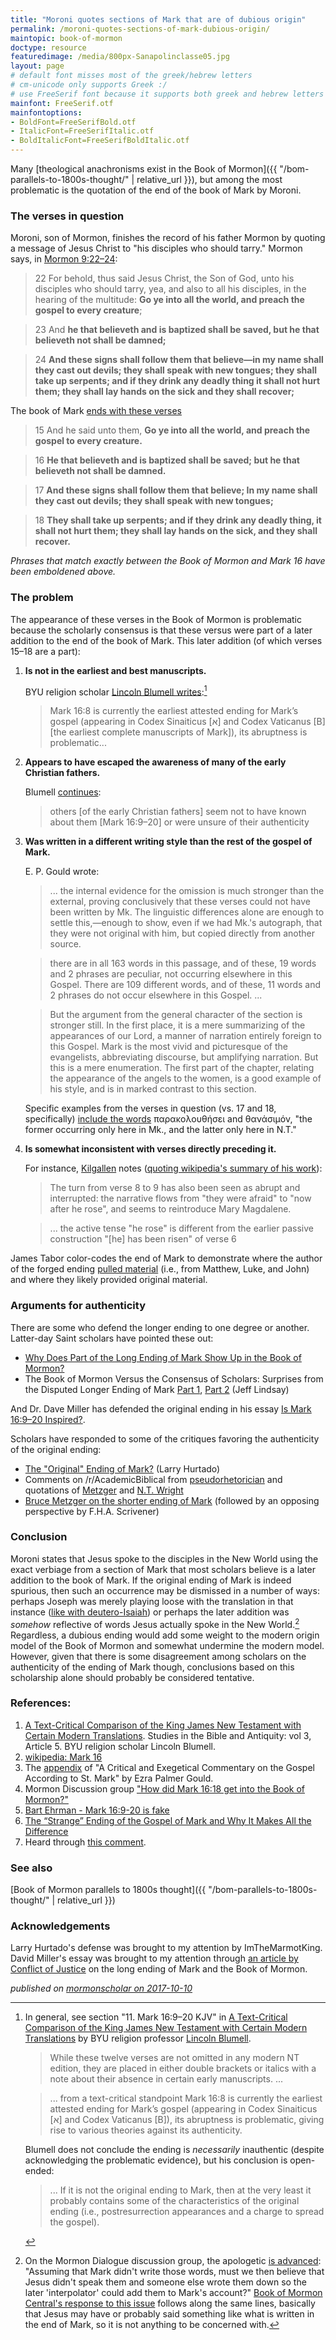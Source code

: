 ```yaml
---
title: "Moroni quotes sections of Mark that are of dubious origin"
permalink: /moroni-quotes-sections-of-mark-dubious-origin/
maintopic: book-of-mormon
doctype: resource
featuredimage: /media/800px-Sanapolinclasse05.jpg
layout: page
# default font misses most of the greek/hebrew letters
# cm-unicode only supports Greek :/
# use FreeSerif font because it supports both greek and hebrew letters
mainfont: FreeSerif.otf
mainfontoptions: 
- BoldFont=FreeSerifBold.otf
- ItalicFont=FreeSerifItalic.otf
- BoldItalicFont=FreeSerifBoldItalic.otf
---
```


Many [theological anachronisms exist in the Book of Mormon]({{ "/bom-parallels-to-1800s-thought/" | relative_url }}), but among the most problematic is the quotation of the end of the book of Mark by Moroni.

### The verses in question

Moroni, son of Mormon, finishes the record of his father Mormon by quoting a message of Jesus Christ to "his disciples who should tarry."  Mormon says, in [Mormon 9:22–24](https://www.lds.org/scriptures/bofm/morm/9.22-24?lang=eng):

> 22 For behold, thus said Jesus Christ, the Son of God, unto his disciples who should tarry, yea, and also to all his disciples, in the hearing of the multitude: **Go ye into all the world, and preach the gospel to every creature**;

> 23 And **he that believeth and is baptized shall be saved, but he that believeth not shall be damned;**

> 24 **And these signs shall follow them that believe—in my name shall they cast out devils; they shall speak with new tongues; they shall take up serpents; and if they drink any deadly thing it shall not hurt them; they shall lay hands on the sick and they shall recover;**

The book of Mark [ends with these verses](https://www.lds.org/scriptures/nt/mark/16.15-18)

> 15 And he said unto them, **Go ye into all the world, and preach the gospel to every creature.**

> 16 **He that believeth and is baptized shall be saved; but he that believeth not shall be damned.**

> 17 **And these signs shall follow them that believe; In my name shall they cast out devils; they shall speak with new tongues;**

> 18 **They shall take up serpents; and if they drink any deadly thing, it shall not hurt them; they shall lay hands on the sick, and they shall recover.**

*Phrases that match _exactly_ between the Book of Mormon and Mark 16 have been emboldened above.*

### The problem

The appearance of these verses in the Book of Mormon is problematic because the scholarly consensus is that these versus were part of a later addition to the end of the book of Mark.  This later addition (of which verses 15–18 are a part):

1. **Is not in the earliest and best manuscripts.**

    BYU religion scholar [Lincoln Blumell writes](https://publications.mi.byu.edu/fullscreen/?pub=1471&index=5):[^blumell]

    > Mark 16:8 is currently the earliest attested ending for Mark’s gospel (appearing in Codex Sinaiticus [א] and Codex Vaticanus [B] [the earliest complete manuscripts of Mark]), its abruptness is problematic...

1. **Appears to have escaped the awareness of many of the early Christian fathers.**

    Blumell [continues](https://publications.mi.byu.edu/fullscreen/?pub=1471&index=5):

    > others [of the early Christian fathers] seem not to have known about them [Mark 16:9–20] or were unsure of their authenticity

1. **Was written in a different writing style than the rest of the gospel of Mark.**

    E. P. Gould wrote:

    > ... the internal evidence for the omission is much stronger than the external, proving conclusively that these verses could not have been written by Mk.  The linguistic differences alone are enough to settle this,—enough to show, even if we had Mk.'s autograph, that they were not original with him, but copied directly from another source.

    > there are in all 163 words in this passage, and of these, 19 words and 2 phrases are peculiar, not occurring elsewhere in this Gospel.  There are 109 different words, and of these, 11 words and 2 phrases do not occur elsewhere in this Gospel. ...

    > But the argument from the general character of the section is stronger still.  In the first place, it is a mere summarizing of the appearances of our Lord, a manner of narration entirely foreign to this Gospel.  Mark is the most vivid and picturesque of the evangelists, abbreviating discourse, but amplifying narration.  But this is a mere enumeration.  The first part of the chapter, relating the appearance of the angels to the women, is a good example of his style, and is in marked contrast to this section.

    Specific examples from the verses in question (vs. 17 and 18, specifically) [include the words](https://books.google.com/books?id=TRZWAAAAMAAJ&q=Mark+16#v=snippet&q=%22The%20former%20occurring%20only%20here%20in%20Mk.%2C%20and%20the%20latter%20only%20here%20in%20N.T.%22&f=false) παρακολουθήσει and θανάσιµόν, "the former occurring only here in Mk., and the latter only here in N.T."

1. **Is somewhat inconsistent with verses directly preceding it.**

    For instance, [Kilgallen](https://books.google.com/books/about/A_Brief_Commentary_on_the_Gospel_of_Mark.html?id=-zFaAAAACAAJ) notes ([quoting wikipedia's summary of his work](https://en.wikipedia.org/wiki/Mark_16#Internal_evidence)):

    >  The turn from verse 8 to 9 has also been seen as abrupt and interrupted: the narrative flows from "they were afraid" to "now after he rose", and seems to reintroduce Mary Magdalene.
    
    > ... the active tense "he rose" is different from the earlier passive construction "[he] has been risen" of verse 6

James Tabor color-codes the end of Mark to demonstrate where the author of the forged ending [pulled material](https://www.biblicalarchaeology.org/daily/biblical-topics/new-testament/the-strange-ending-of-the-gospel-of-mark-and-why-it-makes-all-the-difference/) (i.e., from Matthew, Luke, and John) and where they likely provided original material.

### Arguments for authenticity

There are some who defend the longer ending to one degree or another.  Latter-day Saint scholars have pointed these out:

* [Why Does Part of the Long Ending of Mark Show Up in the Book of Mormon?](https://knowhy.bookofmormoncentral.org/knowhy/why-does-part-of-the-long-ending-of-mark-show-up-in-the-book-of-mormon)
* The Book of Mormon Versus the Consensus of Scholars: Surprises from the Disputed Longer Ending of Mark [Part 1](https://journal.interpreterfoundation.org/the-book-of-mormon-versus-the-consensus-of-scholars-surprises-from-the-disputed-longer-ending-of-mark-part-1/), [Part 2](https://journal.interpreterfoundation.org/the-book-of-mormon-versus-the-consensus-of-scholars-surprises-from-the-disputed-longer-ending-of-mark-part-2/) (Jeff Lindsay)

And Dr. Dave Miller has defended the original ending in his essay [Is Mark 16:9–20 Inspired?](http://apologeticspress.org/apcontent.aspx?category=13&article=704).

Scholars have responded to some of the critiques favoring the authenticity of the original ending:

* [The "Original" Ending of Mark?](https://larryhurtado.wordpress.com/2016/07/02/the-original-ending-of-mark/) (Larry Hurtado)
* Comments on /r/AcademicBiblical from [pseudorhetorician](https://www.reddit.com/r/AcademicBiblical/comments/hpvbvx/whats_your_opinion_on_mark_16920/fxu9e2t/) and quotations of [Metzger](https://www.reddit.com/r/AcademicBiblical/comments/hpvbvx/whats_your_opinion_on_mark_16920/fxwujr8/) and [N.T. Wright](https://www.reddit.com/r/AcademicBiblical/comments/hpvbvx/whats_your_opinion_on_mark_16920/fxubhhv/)
* [Bruce Metzger on the shorter ending of Mark](http://www.pentecostaltheology.com/bruce-metzger-on-the-shorter-ending-of-mark/) (followed by an opposing perspective by F.H.A. Scrivener)

### Conclusion

Moroni states that Jesus spoke to the disciples in the New World using the exact verbiage from a section of Mark that most scholars believe is a later addition to the book of Mark.  If the original ending of Mark is indeed spurious, then such an occurrence may be dismissed in a number of ways: perhaps Joseph was merely playing loose with the translation in that instance ([like with deutero-Isaiah](https://www.reddit.com/r/exmormon/comments/398r83/how_deuteroisaiah_ended_up_in_the_book_of_mormon/)) or perhaps the later addition was _somehow_ reflective of words Jesus actually spoke in the New World.[^mormondialogue]  Regardless, a dubious ending would add some weight to the modern origin model of the Book of Mormon and somewhat undermine the modern model.  However, given that there is some disagreement among scholars on the authenticity of the ending of Mark though, conclusions based on this scholarship alone should probably be considered tentative.

### References:

1. [A Text-Critical Comparison of the King James New Testament with Certain Modern Translations](https://publications.mi.byu.edu/fullscreen/?pub=1471&index=5). Studies in the Bible and Antiquity: vol 3, Article 5. BYU religion scholar Lincoln Blumell.
2. [wikipedia: Mark 16](https://en.wikipedia.org/wiki/Mark_16)
3. The [appendix](https://books.google.com/books?id=TRZWAAAAMAAJ&q=Mark+16#v=onepage&q=%22are%20omitted%20by%20Tisch.%22&f=false) of "A Critical and Exegetical Commentary on the Gospel According to St. Mark" by Ezra Palmer Gould.
4. Mormon Discussion group ["How did Mark 16:18 get into the Book of Mormon?"](http://mormondiscussions.com/phpBB3/viewtopic.php?f=1&t=35581&start=21)
5. [Bart Ehrman - Mark 16:9-20 is fake](https://www.youtube.com/watch?v=c1zmaVUUzMU)
6. [The “Strange” Ending of the Gospel of Mark and Why It Makes All the Difference](https://www.biblicalarchaeology.org/daily/biblical-topics/new-testament/the-strange-ending-of-the-gospel-of-mark-and-why-it-makes-all-the-difference/)
6. Heard through [this comment](https://www.reddit.com/r/exmormon/comments/721659/convince_me/dnfvwjy/).

### See also

[Book of Mormon parallels to 1800s thought]({{ "/bom-parallels-to-1800s-thought/" | relative_url }})

### Acknowledgements

Larry Hurtado's defense was brought to my attention by ImTheMarmotKing.  David
Miller's essay was brought to my attention through [an article by Conflict of
Justice](http://www.conflictofjustice.com/book-of-mormon-addition-mark-16/) on
the long ending of Mark and the Book of Mormon.


[^blumell]: In general, see section "11. Mark 16:9–20 KJV" in [A Text-Critical Comparison of the King James New Testament with Certain Modern Translations](https://publications.mi.byu.edu/fullscreen/?pub=1471&index=5) by BYU religion professor [Lincoln Blumell](https://religion.byu.edu/lincoln_blumell).

    > While these twelve verses are not omitted in any modern NT edition, they are placed in either double brackets or italics with a note about their absence in certain early manuscripts. ...

    > ... from a text-critical standpoint Mark 16:8 is currently the earliest attested ending for Mark’s gospel (appearing in Codex Sinaiticus [א] and Codex Vaticanus [B]), its abruptness is problematic, giving rise to various theories against its authenticity.

    Blumell does not conclude the ending is _necessarily_ inauthentic (despite acknowledging the problematic evidence), but his conclusion is open-ended:

    > ... If it is not the original ending to Mark, then at the very least it probably contains some of the characteristics of the original ending (i.e., postresurrection appearances and a charge to spread the gospel).

[^mormondialogue]: On the Mormon Dialogue discussion group, the apologetic [is advanced](http://www.mormondialogue.org/topic/59398-new-testament-and-book-of-mormon-parallels-mark-16mormon-9/): "Assuming that Mark didn't write those words, must we then believe that Jesus didn't speak them and someone else wrote them down so the later 'interpolator' could add them to Mark's account?"  [Book of Mormon Central's response to this issue](https://knowhy.bookofmormoncentral.org/knowhy/why-does-part-of-the-long-ending-of-mark-show-up-in-the-book-of-mormon#footnote13_4zcurck) follows along the same lines, basically that Jesus may have or probably said something like what is written in the end of Mark, so it is not anything to be concerned with.

_published on [mormonscholar on 2017-10-10](https://www.reddit.com/r/mormonscholar/comments/75hvyj/moroni_quotes_sections_of_mark_that_are_of/)_
